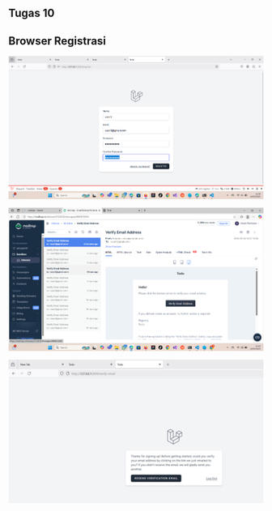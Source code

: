 ## Tugas 10

## Browser Registrasi

![alt text](<screenshoot/tugas10/Screenshot 2025-05-24 125828.png>)

![alt text](<screenshoot/tugas10/Screenshot 2025-05-24 221934.png>)

![alt text](<screenshoot/tugas10/Screenshot 2025-05-24 222918.png>)
